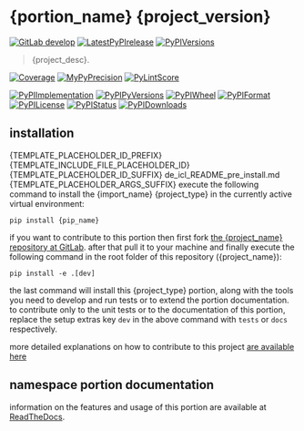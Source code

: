 <!-- THIS FILE IS EXCLUSIVELY MAINTAINED by the project aedev.namespace_root_tpls v0.3.21 -->
# {portion_name} {project_version}

[![GitLab develop](https://img.shields.io/gitlab/pipeline/{repo_group}/{project_name}/develop?logo=python)](
    {repo_url})
[![LatestPyPIrelease](
    https://img.shields.io/gitlab/pipeline/{repo_group}/{project_name}/release{project_version}?logo=python)](
    {repo_url}/-/tree/release{project_version})
[![PyPIVersions](https://img.shields.io/pypi/v/{project_name})](
    {pypi_url}/#history)

>{project_desc}.

[![Coverage]({repo_pages}/{project_name}/coverage.svg)](
    {repo_pages}/{project_name}/coverage/index.html)
[![MyPyPrecision]({repo_pages}/{project_name}/mypy.svg)](
    {repo_pages}/{project_name}/lineprecision.txt)
[![PyLintScore]({repo_pages}/{project_name}/pylint.svg)](
    {repo_pages}/{project_name}/pylint.log)

[![PyPIImplementation](https://img.shields.io/pypi/implementation/{project_name})](
    {repo_url}/)
[![PyPIPyVersions](https://img.shields.io/pypi/pyversions/{project_name})](
    {repo_url}/)
[![PyPIWheel](https://img.shields.io/pypi/wheel/{project_name})](
    {repo_url}/)
[![PyPIFormat](https://img.shields.io/pypi/format/{project_name})](
    {pypi_url}/)
[![PyPILicense](https://img.shields.io/pypi/l/{project_name})](
    {repo_url}/-/blob/develop/LICENSE.md)
[![PyPIStatus](https://img.shields.io/pypi/status/{project_name})](
    https://libraries.io/pypi/{pip_name})
[![PyPIDownloads](https://img.shields.io/pypi/dm/{project_name})](
    {pypi_url}/#files)


## installation

{TEMPLATE_PLACEHOLDER_ID_PREFIX}{TEMPLATE_INCLUDE_FILE_PLACEHOLDER_ID}{TEMPLATE_PLACEHOLDER_ID_SUFFIX}
    de_icl_README_pre_install.md
{TEMPLATE_PLACEHOLDER_ARGS_SUFFIX}
execute the following command to install the
{import_name} {project_type}
in the currently active virtual environment:
 
```shell script
pip install {pip_name}
```

if you want to contribute to this portion then first fork
[the {project_name} repository at GitLab](
{repo_url} "{import_name} code repository").
after that pull it to your machine and finally execute the
following command in the root folder of this repository
({project_name}):

```shell script
pip install -e .[dev]
```

the last command will install this {project_type} portion, along with the tools you need
to develop and run tests or to extend the portion documentation. to contribute only to the unit tests or to the
documentation of this portion, replace the setup extras key `dev` in the above command with `tests` or `docs`
respectively.

more detailed explanations on how to contribute to this project
[are available here](
{repo_url}/-/blob/develop/CONTRIBUTING.rst)


## namespace portion documentation

information on the features and usage of this portion are available at
[ReadTheDocs](
{docs_url}
"{project_name} documentation").
